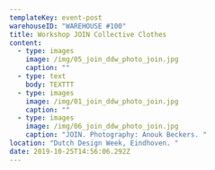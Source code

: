 ```yaml
---
templateKey: event-post
warehouseID: "WAREHOUSE #100"
title: Workshop JOIN Collective Clothes
content:
  - type: images
    image: /img/05_join_ddw_photo_join.jpg
    caption: ""
  - type: text
    body: TEXTTT
  - type: images
    image: /img/01_join_ddw_photo_join.jpg
    caption: ""
  - type: images
    image: /img/06_join_ddw_photo_join.jpg
    caption: "JOIN. Photography: Anouk Beckers. "
location: "Dutch Design Week, Eindhoven. "
date: 2019-10-25T14:56:06.292Z
---
```

